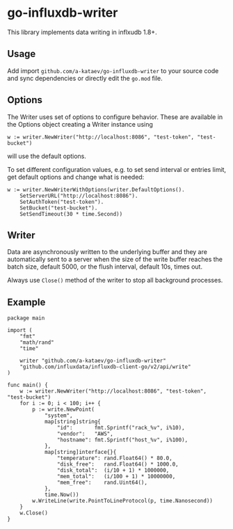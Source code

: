 # go-influxdb-writer

This library implements data writing in inflxudb 1.8+.

## Usage

Add import `github.com/a-kataev/go-influxdb-writer` to your source code and sync dependencies or directly edit the `go.mod` file.

## Options

The Writer uses set of options to configure behavior. These are available in the Options object creating a Writer instance using

```golang
w := writer.NewWriter("http://localhost:8086", "test-token", "test-bucket")
```

will use the default options.

To set different configuration values, e.g. to set send interval or entries limit, get default options and change what is needed:

```golang
w := writer.NewWriterWithOptions(writer.DefaultOptions().
    SetServerURL("http://localhost:8086").
    SetAuthToken("test-token").
    SetBucket("test-bucket").
    SetSendTimeout(30 * time.Second))
```

## Writer

Data are asynchronously written to the underlying buffer and they are automatically sent to a server when the size of the write buffer reaches the batch size, default 5000, or the flush interval, default 10s, times out.

Always use `Close()` method of the writer to stop all background processes.

## Example

```golang
package main

import (
	"fmt"
	"math/rand"
	"time"

	writer "github.com/a-kataev/go-influxdb-writer"
	"github.com/influxdata/influxdb-client-go/v2/api/write"
)

func main() {
	w := writer.NewWriter("http://localhost:8086", "test-token", "test-bucket")
	for i := 0; i < 100; i++ {
		p := write.NewPoint(
			"system",
			map[string]string{
				"id":       fmt.Sprintf("rack_%v", i%10),
				"vendor":   "AWS",
				"hostname": fmt.Sprintf("host_%v", i%100),
			},
			map[string]interface{}{
				"temperature": rand.Float64() * 80.0,
				"disk_free":   rand.Float64() * 1000.0,
				"disk_total":  (i/10 + 1) * 1000000,
				"mem_total":   (i/100 + 1) * 10000000,
				"mem_free":    rand.Uint64(),
			},
			time.Now())
		w.WriteLine(write.PointToLineProtocol(p, time.Nanosecond))
	}
	w.Close()
}
```
